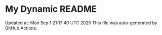# My Dynamic README
Updated at: Mon Sep  1 21:17:40 UTC 2025
This file was auto-generated by GitHub Actions.
